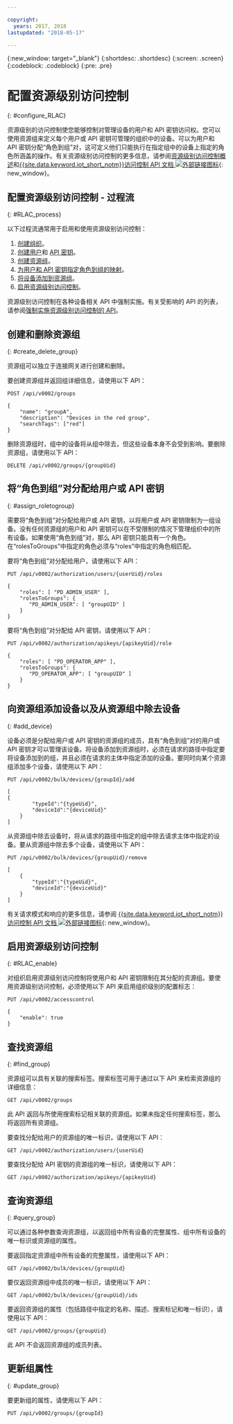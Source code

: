 ```yaml
---

copyright:
  years: 2017, 2018
lastupdated: "2018-05-17"

---
```


{:new_window: target="\_blank"}
{:shortdesc: .shortdesc}
{:screen: .screen}
{:codeblock: .codeblock}
{:pre: .pre}

# 配置资源级别访问控制
{: #configure_RLAC}

资源级别的访问控制使您能够控制对管理设备的用户和 API 密钥访问权。您可以使用资源组来定义每个用户或 API 密钥可管理的组织中的设备。可以为用户和 API 密钥分配“角色到组”对，这可定义他们只能执行在指定组中的设备上指定的角色所涵盖的操作。有关资源级别访问控制的更多信息，请参阅[资源级别访问控制概述](rlac_overview.html)和[{{site.data.keyword.iot_short_notm}}访问控制 API 文档 ![外部链接图标](../../../icons/launch-glyph.svg "外部链接图标")](https://docs.internetofthings.ibmcloud.com/apis/swagger/v0002-beta/security-subjects-beta.html){: new_window}。

## 配置资源级别访问控制 - 过程流
{: #RLAC_process}

以下过程流通常用于启用和使用资源级别访问控制：
1. [创建组织](../iotplatform_overview.html#organizations)。
2. [创建用户](../add_users.html#adding-new-users)和 [API 密钥](../platform_authorization.html#api-key)。
3. [创建资源组](rlac.html#create_delete_group)。
4. [为用户和 API 密钥指定角色到组的映射](rlac.html#assign_roletogroup)。
5. [将设备添加到资源组](rlac.html#add_device)。
6. [启用资源级别访问控制](rlac.html#RLAC_enable)。

资源级别访问控制在各种设备相关 API 中强制实施。有关受影响的 API 的列表，请参阅[强制实施资源级别访问控制的 API](rlac_overview.html#RLAC_enforced_APIs)。

## 创建和删除资源组
{: #create_delete_group}

资源组可以独立于连接网关进行创建和删除。

要创建资源组并返回组详细信息，请使用以下 API：

    POST /api/v0002/groups

    {
        "name": "groupA",
        "description": "Devices in the red group",
        "searchTags": ["red"]
    }

删除资源组时，组中的设备将从组中除去，但这些设备本身不会受到影响。要删除资源组，请使用以下 API：

    DELETE /api/v0002/groups/{groupUid}


## 将“角色到组”对分配给用户或 API 密钥
{: #assign_roletogroup}

需要将“角色到组”对分配给用户或 API 密钥，以将用户或 API 密钥限制为一组设备。没有任何资源组的用户和 API 密钥可以在不受限制的情况下管理组织中的所有设备。如果使用“角色到组”对，那么 API 密钥只能具有一个角色。在“rolesToGroups”中指定的角色必须与“roles”中指定的角色相匹配。

要将“角色到组”对分配给用户，请使用以下 API：

    PUT /api/v0002/authorization/users/{userUid}/roles

    {
        "roles": [ "PD_ADMIN_USER" ],
        "rolesToGroups": {
           "PD_ADMIN_USER": [ "groupUID" ]
        }
    }



要将“角色到组”对分配给 API 密钥，请使用以下 API：

    PUT /api/v0002/authorization/apikeys/{apikeyUid}/role

    {
        "roles": [ "PD_OPERATOR_APP" ],
        "rolesToGroups": {
           "PD_OPERATOR_APP": [ "groupUID" ]
        }
    }

## 向资源组添加设备以及从资源组中除去设备
{: #add_device}

设备必须是分配给用户或 API 密钥的资源组的成员，具有“角色到组”对的用户或 API 密钥才可以管理该设备。将设备添加到资源组时，必须在请求的路径中指定要将设备添加到的组，并且必须在请求的主体中指定添加的设备。要同时向某个资源组添加多个设备，请使用以下 API：

    PUT /api/v0002/bulk/devices/{groupId}/add

    [
    {
            "typeId":"{typeUid}",
            "deviceId":"{deviceUid}"
        }
    ]

从资源组中除去设备时，将从请求的路径中指定的组中除去请求主体中指定的设备。要从资源组中除去多个设备，请使用以下 API：

    PUT /api/v0002/bulk/devices/{groupUid}/remove

    [
	    {
            "typeId":"{typeUid}",
            "deviceId":"{deviceUid}"
        }
    ]

有关请求模式和响应的更多信息，请参阅 [{{site.data.keyword.iot_short_notm}}访问控制 API 文档 ![外部链接图标](../../../icons/launch-glyph.svg "外部链接图标")](https://docs.internetofthings.ibmcloud.com/apis/swagger/v0002-beta/security-subjects-beta.html){: new_window}。

## 启用资源级别访问控制
{: #RLAC_enable}

对组织启用资源级别访问控制将使用户和 API 密钥限制在其分配的资源组。要使用资源级别访问控制，必须使用以下 API 来启用组织级别的配置标志：

    PUT /api/v0002/accesscontrol

    {
        "enable": true
    }

## 查找资源组
{: #find_group}

资源组可以具有关联的搜索标签。搜索标签可用于通过以下 API 来检索资源组的详细信息：

    GET /api/v0002/groups

此 API 返回与所使用搜索标记相关联的资源组。如果未指定任何搜索标签，那么将返回所有资源组。

要查找分配给用户的资源组的唯一标识，请使用以下 API：

    GET /api/v0002/authorization/users/{userUid}

要查找分配给 API 密钥的资源组的唯一标识，请使用以下 API：

    GET /api/v0002/authorization/apikeys/{apikeyUid}


## 查询资源组
{: #query_group}

可以通过各种参数查询资源组，以返回组中所有设备的完整属性、组中所有设备的唯一标识或资源组的属性。

要返回指定资源组中所有设备的完整属性，请使用以下 API：

    GET /api/v0002/bulk/devices/{groupUid}

要仅返回资源组中成员的唯一标识，请使用以下 API：

    GET /api/v0002/bulk/devices/{groupUid}/ids

要返回资源组的属性（包括路径中指定的名称、描述、搜索标记和唯一标识），请使用以下 API：

    GET /api/v0002/groups/{groupUid}

此 API 不会返回资源组的成员列表。

## 更新组属性
{: #update_group}

要更新组的属性，请使用以下 API：

    PUT /api/v0002/groups/{groupId}
